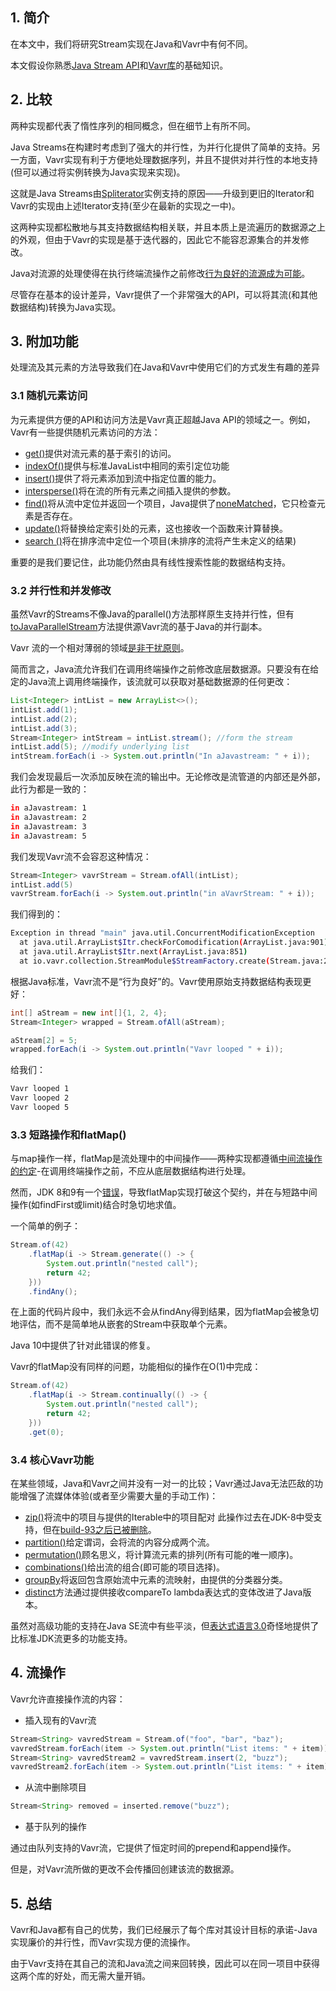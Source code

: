## 1. 简介

在本文中，我们将研究Stream实现在Java和Vavr中有何不同。

本文假设你熟悉[Java Stream API](https://www.baeldung.com/java-8-streams-introduction)和[Vavr库](https://www.baeldung.com/vavr)的基础知识。

## 2. 比较

两种实现都代表了惰性序列的相同概念，但在细节上有所不同。

Java Streams在构建时考虑到了强大的并行性，为并行化提供了简单的支持。另一方面，Vavr实现有利于方便地处理数据序列，并且不提供对并行性的本地支持(但可以通过将实例转换为Java实现来实现)。

这就是Java Streams由[Spliterator](https://www.baeldung.com/java-spliterator)实例支持的原因——升级到更旧的Iterator和Vavr的实现由上述Iterator支持(至少在最新的实现之一中)。

这两种实现都松散地与其支持数据结构相关联，并且本质上是流遍历的数据源之上的外观，但由于Vavr的实现是基于迭代器的，因此它不能容忍源集合的并发修改。

Java对流源的处理使得在执行终端流操作之前修改[行为良好的流源成为可能](https://docs.oracle.com/en/java/javase/11/docs/api/java.base/java/util/stream/package-summary.html#NonInterference)。

尽管存在基本的设计差异，Vavr提供了一个非常强大的API，可以将其流(和其他数据结构)转换为Java实现。

## 3. 附加功能

处理流及其元素的方法导致我们在Java和Vavr中使用它们的方式发生有趣的差异

### 3.1 随机元素访问

为元素提供方便的API和访问方法是Vavr真正超越Java API的领域之一。例如，Vavr有一些提供随机元素访问的方法：

-   [get()](https://static.javadoc.io/io.vavr/vavr/0.9.2/io/vavr/collection/Stream.html#get-int-)提供对流元素的基于索引的访问。
-   [indexOf()](https://static.javadoc.io/io.vavr/vavr/0.9.2/io/vavr/collection/Stream.html#indexOf-T-int-)提供与标准JavaList中相同的索引定位功能 
-   [insert()](https://static.javadoc.io/io.vavr/vavr/0.9.2/io/vavr/collection/Stream.html#insert-int-T-)提供了将元素添加到流中指定位置的能力。
-   [intersperse()](https://static.javadoc.io/io.vavr/vavr/0.9.2/io/vavr/collection/Stream.html#intersperse-T-)将在流的所有元素之间插入提供的参数。
-   [find()](https://static.javadoc.io/io.vavr/vavr/0.9.2/io/vavr/collection/Traversable.html#find-java.util.function.Predicate-)将从流中定位并返回一个项目，Java提供了[noneMatched](https://docs.oracle.com/en/java/javase/11/docs/api/java.base/java/util/stream/Stream.html#noneMatch(java.util.function.Predicate))，它只检查元素是否存在。
-   [update()](https://static.javadoc.io/io.vavr/vavr/0.9.2/io/vavr/collection/Stream.html#update-int-java.util.function.Function-)将替换给定索引处的元素，这也接收一个函数来计算替换。
-   [search ()](https://static.javadoc.io/io.vavr/vavr/0.9.2/io/vavr/collection/LinearSeq.html#search-T-)将在排序流中定位一个项目(未排序的流将产生未定义的结果)

重要的是我们要记住，此功能仍然由具有线性搜索性能的数据结构支持。

### 3.2 并行性和并发修改

虽然Vavr的Streams不像Java的parallel()方法那样原生支持并行性，但有[toJavaParallelStream](https://static.javadoc.io/io.vavr/vavr/0.9.0/io/vavr/Value.html#toJavaParallelStream--)方法提供源Vavr流的基于Java的并行副本。

Vavr 流的一个相对薄弱的领域[是非干扰原则](https://docs.oracle.com/en/java/javase/11/docs/api/java.base/java/util/stream/package-summary.html#NonInterference)。

简而言之，Java流允许我们在调用终端操作之前修改底层数据源。只要没有在给定的Java流上调用终端操作，该流就可以获取对基础数据源的任何更改：

```java
List<Integer> intList = new ArrayList<>();
intList.add(1);
intList.add(2);
intList.add(3);
Stream<Integer> intStream = intList.stream(); //form the stream
intList.add(5); //modify underlying list
intStream.forEach(i -> System.out.println("In aJavastream: " + i));
```

我们会发现最后一次添加反映在流的输出中。无论修改是流管道的内部还是外部，此行为都是一致的：

```bash
in aJavastream: 1
in aJavastream: 2
in aJavastream: 3
in aJavastream: 5
```

我们发现Vavr流不会容忍这种情况：

```java
Stream<Integer> vavrStream = Stream.ofAll(intList);
intList.add(5)
vavrStream.forEach(i -> System.out.println("in aVavrStream: " + i));
```

我们得到的：

```bash
Exception in thread "main" java.util.ConcurrentModificationException
  at java.util.ArrayList$Itr.checkForComodification(ArrayList.java:901)
  at java.util.ArrayList$Itr.next(ArrayList.java:851)
  at io.vavr.collection.StreamModule$StreamFactory.create(Stream.java:2078)
```

根据Java标准，Vavr流不是“行为良好”的。Vavr使用原始支持数据结构表现更好：

```java
int[] aStream = new int[]{1, 2, 4};
Stream<Integer> wrapped = Stream.ofAll(aStream);

aStream[2] = 5;
wrapped.forEach(i -> System.out.println("Vavr looped " + i));
```

给我们：

```bash
Vavr looped 1
Vavr looped 2
Vavr looped 5
```

### 3.3 短路操作和flatMap()

与map操作一样，flatMap是流处理中的中间操作——两种实现都遵循[中间流操作的约定](https://docs.oracle.com/en/java/javase/11/docs/api/java.base/java/util/stream/package-summary.html#StreamOps)-在调用终端操作之前，不应从底层数据结构进行处理。

然而，JDK 8和9有一个[错误](https://bugs.java.com/bugdatabase/view_bug.do?bug_id=8075939)，导致flatMap实现打破这个契约，并在与短路中间操作(如findFirst或limit)结合时急切地求值。

一个简单的例子：

```java
Stream.of(42)
  	.flatMap(i -> Stream.generate(() -> { 
      	System.out.println("nested call"); 
      	return 42; 
  	}))
  	.findAny();
```

在上面的代码片段中，我们永远不会从findAny得到结果，因为flatMap会被急切地评估，而不是简单地从嵌套的Stream中获取单个元素。

Java 10中提供了针对此错误的修复。

Vavr的flatMap没有同样的问题，功能相似的操作在O(1)中完成：

```java
Stream.of(42)
  	.flatMap(i -> Stream.continually(() -> { 
      	System.out.println("nested call"); 
      	return 42; 
  	}))
  	.get(0);
```

### 3.4 核心Vavr功能

在某些领域，Java和Vavr之间并没有一对一的比较；Vavr通过Java无法匹敌的功能增强了流媒体体验(或者至少需要大量的手动工作)：

-   [zip()](https://static.javadoc.io/io.vavr/vavr/0.9.2/io/vavr/collection/Stream.html#zip-java.lang.Iterable-)将流中的项目与提供的Iterable中的项目配对 此操作过去在JDK-8中受支持，但在[build-93之后已被删除](https://stackoverflow.com/questions/17640754/zipping-streams-using-jdk8-with-lambda-java-util-stream-streams-zip)。
-   [partition()](https://static.javadoc.io/io.vavr/vavr/0.9.2/io/vavr/collection/Stream.html#partition-java.util.function.Predicate-)给定谓词，会将流的内容分成两个流。
-   [permutation()](https://static.javadoc.io/io.vavr/vavr/0.9.2/io/vavr/collection/Stream.html#permutations--)顾名思义，将计算流元素的排列(所有可能的唯一顺序)。
-   [combinations()](https://static.javadoc.io/io.vavr/vavr/0.9.2/io/vavr/collection/Stream.html#combinations-int-)给出流的组合(即可能的项目选择)。
-   [groupBy](https://static.javadoc.io/io.vavr/vavr/0.9.2/io/vavr/collection/Stream.html#groupBy-java.util.function.Function-)将返回包含原始流中元素的流映射，由提供的分类器分类。
-   [distinct](https://docs.oracle.com/en/java/javase/11/docs/api/java.base/java/util/stream/Stream.html#distinct())方法通过提供接收compareTo lambda表达式的变体改进了Java版本。

虽然对高级功能的支持在Java SE流中有些平淡，但[表达式语言3.0](https://github.com/javaee/el-spec/blob/master/spec/pdf/EL3.0.PFD.pdf)奇怪地提供了比标准JDK流更多的功能支持。

## 4. 流操作

Vavr允许直接操作流的内容：

-   插入现有的Vavr流

```java
Stream<String> vavredStream = Stream.of("foo", "bar", "baz");
vavredStream.forEach(item -> System.out.println("List items: " + item));
Stream<String> vavredStream2 = vavredStream.insert(2, "buzz");
vavredStream2.forEach(item -> System.out.println("List items: " + item));
```

-   从流中删除项目

```java
Stream<String> removed = inserted.remove("buzz");
```

-   基于队列的操作 

通过由队列支持的Vavr流，它提供了恒定时间的prepend和append操作。

但是，对Vavr流所做的更改不会传播回创建该流的数据源。

## 5. 总结

Vavr和Java都有自己的优势，我们已经展示了每个库对其设计目标的承诺-Java实现廉价的并行性，而Vavr实现方便的流操作。

由于Vavr支持在其自己的流和Java流之间来回转换，因此可以在同一项目中获得这两个库的好处，而无需大量开销。